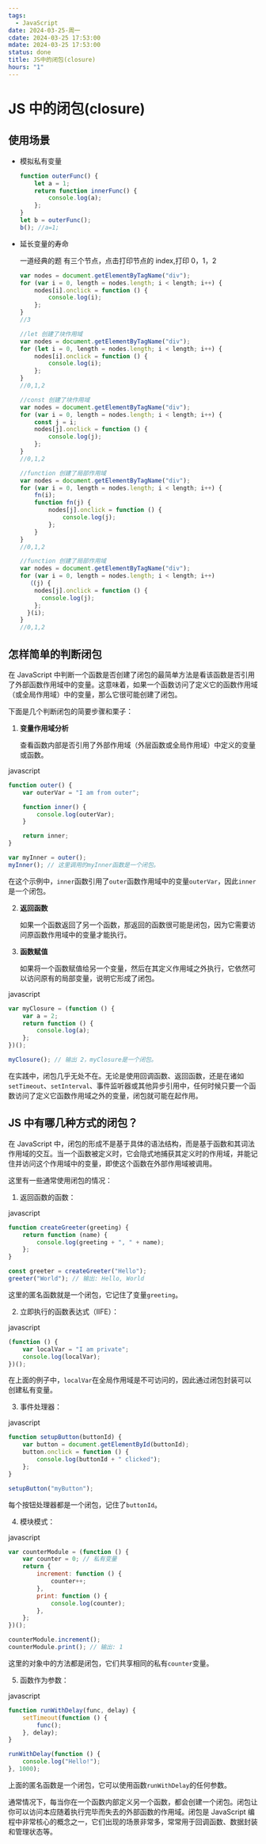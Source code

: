```yaml
---
tags:
  - JavaScript
date: 2024-03-25-周一
cdate: 2024-03-25 17:53:00
mdate: 2024-03-25 17:53:00
status: done
title: JS中的闭包(closure)
hours: "1"
---
```


# JS 中的闭包(closure)

## 使用场景

- 模拟私有变量

    ```javascript
    function outerFunc() {
    	let a = 1;
    	return function innerFunc() {
    		console.log(a);
    	};
    }
    let b = outerFunc();
    b(); //a=1;
    ```

- 延长变量的寿命

    一道经典的题
    有三个节点，点击打印节点的 index,打印 0，1，2

    ```javascript
    var nodes = document.getElementByTagName("div");
    for (var i = 0, length = nodes.length; i < length; i++) {
    	nodes[i].onclick = function () {
    		console.log(i);
    	};
    }
    //3
    ```

    ```javascript
    //let 创建了块作用域
    var nodes = document.getElementByTagName("div");
    for (let i = 0, length = nodes.length; i < length; i++) {
    	nodes[i].onclick = function () {
    		console.log(i);
    	};
    }
    //0,1,2
    ```

    ```javascript
    //const 创建了块作用域
    var nodes = document.getElementByTagName("div");
    for (var i = 0, length = nodes.length; i < length; i++) {
    	const j = i;
    	nodes[j].onclick = function () {
    		console.log(j);
    	};
    }
    //0,1,2
    ```

    ```javascript
    //function 创建了局部作用域
    var nodes = document.getElementByTagName("div");
    for (var i = 0, length = nodes.length; i < length; i++) {
    	fn(i);
    	function fn(j) {
    		nodes[j].onclick = function () {
    			console.log(j);
    		};
    	}
    }
    //0,1,2
    ```

    ```javascript
    //function 创建了局部作用域
    var nodes = document.getElementByTagName("div");
    for (var i = 0, length = nodes.length; i < length; i++)
      （(j) {
        nodes[j].onclick = function () {
          console.log(j);
        };
      }(i);
    }
    //0,1,2
    ```

## 怎样简单的判断闭包

在 JavaScript 中判断一个函数是否创建了闭包的最简单方法是看该函数是否引用了外部函数作用域中的变量。这意味着，如果一个函数访问了定义它的函数作用域（或全局作用域）中的变量，那么它很可能创建了闭包。

下面是几个判断闭包的简要步骤和栗子：

1. **变量作用域分析**

    查看函数内部是否引用了外部作用域（外层函数或全局作用域）中定义的变量或函数。

javascript

```javascript
function outer() {
	var outerVar = "I am from outer";

	function inner() {
		console.log(outerVar);
	}

	return inner;
}

var myInner = outer();
myInner(); // 这里调用的myInner函数是一个闭包。
```

在这个示例中，`inner`函数引用了`outer`函数作用域中的变量`outerVar`，因此`inner`是一个闭包。

2. **返回函数**

    如果一个函数返回了另一个函数，那返回的函数很可能是闭包，因为它需要访问原函数作用域中的变量才能执行。

3. **函数赋值**

    如果将一个函数赋值给另一个变量，然后在其定义作用域之外执行，它依然可以访问原有的局部变量，说明它形成了闭包。

javascript

```javascript
var myClosure = (function () {
	var a = 2;
	return function () {
		console.log(a);
	};
})();

myClosure(); // 输出 2，myClosure是一个闭包。
```

在实践中，闭包几乎无处不在。无论是使用回调函数、返回函数，还是在诸如`setTimeout`、`setInterval`、事件监听器或其他异步引用中，任何时候只要一个函数访问了定义它函数作用域之外的变量，闭包就可能在起作用。

## JS 中有哪几种方式的闭包？

在 JavaScript 中，闭包的形成不是基于具体的语法结构，而是基于函数和其词法作用域的交互。当一个函数被定义时，它会隐式地捕获其定义时的作用域，并能记住并访问这个作用域中的变量，即使这个函数在外部作用域被调用。

这里有一些通常使用闭包的情况：

1. 返回函数的函数：

javascript

```javascript
function createGreeter(greeting) {
	return function (name) {
		console.log(greeting + ", " + name);
	};
}

const greeter = createGreeter("Hello");
greeter("World"); // 输出: Hello, World
```

这里的匿名函数就是一个闭包，它记住了变量`greeting`。

2. 立即执行的函数表达式（IIFE）：

javascript

```javascript
(function () {
	var localVar = "I am private";
	console.log(localVar);
})();
```

在上面的例子中，`localVar`在全局作用域是不可访问的，因此通过闭包封装可以创建私有变量。

3. 事件处理器：

javascript

```javascript
function setupButton(buttonId) {
	var button = document.getElementById(buttonId);
	button.onclick = function () {
		console.log(buttonId + " clicked");
	};
}

setupButton("myButton");
```

每个按钮处理器都是一个闭包，记住了`buttonId`。

4. 模块模式：

javascript

```javascript
var counterModule = (function () {
	var counter = 0; // 私有变量
	return {
		increment: function () {
			counter++;
		},
		print: function () {
			console.log(counter);
		},
	};
})();

counterModule.increment();
counterModule.print(); // 输出: 1
```

这里的对象中的方法都是闭包，它们共享相同的私有`counter`变量。

5. 函数作为参数：

javascript

```javascript
function runWithDelay(func, delay) {
	setTimeout(function () {
		func();
	}, delay);
}

runWithDelay(function () {
	console.log("Hello!");
}, 1000);
```

上面的匿名函数是一个闭包，它可以使用函数`runWithDelay`的任何参数。

通常情况下，每当你在一个函数内部定义另一个函数，都会创建一个闭包。闭包让你可以访问本应随着执行完毕而失去的外部函数的作用域。闭包是 JavaScript 编程中非常核心的概念之一，它们出现的场景非常多，常常用于回调函数、数据封装和管理状态等。
